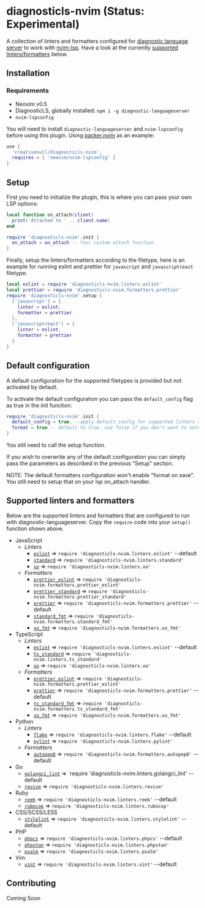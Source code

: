 # diagnosticls-nvim (Status: Experimental)

A collection of linters and formatters configured for [diagnostic language server][dls] to work with [nvim-lsp][lsp].
Have a look at the currently [supported linters/formatters](#supported-linters-and-formatters) below.

## Installation

### Requirements

+ Neovim v0.5
+ DiagnosticLS, globally installed: `npm i -g diagnostic-languageserver`
+ `nvim-lspconfig`

You will need to install `diagnostic-languageserver` and `nvim-lspconfig` before using this plugin. Using
[packer.nvim][packer] as an example:

```lua
use {
  'creativenull/diagnosticls-nvim',
  requires = { 'neovim/nvim-lspconfig' }
}
```

## Setup

First you need to initialize the plugin, this is where you can pass your own LSP options:

```lua
local function on_attach(client)
  print('Attached to ' .. client.name)
end

require 'diagnosticls-nvim'.init {
  on_attach = on_attach -- Your custom attach function
}
```

Finally, setup the linters/formatters according to the filetype, here is an example for running eslint and prettier
for `javascript` and `javascriptreact` filetype:

```lua
local eslint = require 'diagnosticls-nvim.linters.eslint'
local prettier = require 'diagnosticls-nvim.formatters.prettier'
require 'diagnosticls-nvim'.setup {
  ['javascript'] = {
    linter = eslint,
    formatter = prettier
  },
  ['javascriptreact'] = {
    linter = eslint,
    formatter = prettier
  }
}
```

## Default configuration

A default configuration for the supported filetypes is provided but not activated by default.

To activate the default configuration you can pass the `default_config` flag as true in the init function:

```lua
require 'diagnosticls-nvim'.init {
  default_config = true, --apply default config for supported linters and formatters
  format = true -- default to true, use false if you don't want to setup formatters by default
}
```

You still need to call the setup function.

If you wish to overwrite any of the default configuration
you can simply pass the parameters as described in the previous "Setup" section.

NOTE: The default formatters configuration won't enable "format on save".
You still need to setup that on your lsp on_attach handler.


## Supported linters and formatters

Below are the supported linters and formatters that are configured to run with diagnostic-languageserver. Copy the
`require` code into your `setup()` function shown above.

+ JavaScript
    + _Linters_
        + [`eslint`][eslint] => `require 'diagnosticls-nvim.linters.eslint'` --default
        + [`standard`][standard] => `require 'diagnosticls-nvim.linters.standard'`
        + [`xo`][xo] => `require 'diagnosticls-nvim.linters.xo'`
    + _Formatters_
        + [`prettier_eslint`][prettier_eslint] => `require 'diagnosticls-nvim.formatters.prettier_eslint'`
        + [`prettier_standard`][prettier_standard] => `require 'diagnosticls-nvim.formatters.prettier_standard'`
        + [`prettier`][prettier] => `require 'diagnosticls-nvim.formatters.prettier'` --default
        + [`standard_fmt`][standard] => `require 'diagnosticls-nvim.formatters.standard_fmt'`
        + [`xo_fmt`][xo] => `require 'diagnosticls-nvim.formatters.xo_fmt'`
+ TypeScript
    + _Linters_
        + [`eslint`][eslint] => `require 'diagnosticls-nvim.linters.eslint'` --default
        + [`ts_standard`][ts_standard] => `require 'diagnosticls-nvim.linters.ts_standard'`
        + [`xo`][xo] => `require 'diagnosticls-nvim.linters.xo'`
    + _Formatters_
        + [`prettier_eslint`][prettier_eslint] => `require 'diagnosticls-nvim.formatters.prettier_eslint'`
        + [`prettier`][prettier] => `require 'diagnosticls-nvim.formatters.prettier'` --default
        + [`ts_standard_fmt`][ts_standard] => `require 'diagnosticls-nvim.formatters.ts_standard_fmt'`
        + [`xo_fmt`][xo] => `require 'diagnosticls-nvim.formatters.xo_fmt'`
+ Python
    + _Linters_
        + [`flake`][flake] => `require 'diagnosticls-nvim.linters.flake'` --default
        + [`pylint`][pylint] => `require 'diagnosticls-nvim.linters.pylint'`
    + _Formatters_
        + [`autopep8`][autopep8] => `require 'diagnosticls-nvim.formatters.autopep8'` --default
+ Go
    + [`golangci_lint`][golangci_lint] => `require 'diagnosticls-nvim.linters.golangci_lint' --default
    + [`revive`][revive] => `require 'diagnosticls-nvim.linters.revive'`
+ Ruby
    + [`reek`][reek] => `require 'diagnosticls-nvim.linters.reek'` --default
    + [`rubocop`][rubocop] => `require 'diagnosticls-nvim.linters.rubocop'`
+ CSS/SCSS/LESS
    + [`stylelint`][stylelint] => `require 'diagnosticls-nvim.linters.stylelint'` --default
+ PHP
    + [`phpcs`][phpcs] => `require 'diagnosticls-nvim.linters.phpcs'` --default
    + [`phpstan`][phpstan] => `require 'diagnosticls-nvim.linters.phpstan'`
    + [`psalm`][psalm] => `require 'diagnosticls-nvim.linters.psalm'`
+ Vim
    + [`vint`][vint] => `require 'diagnosticls-nvim.linters.vint'` --default

## Contributing

Coming Soon

[dls]: https://github.com/iamcco/diagnostic-languageserver
[lsp]: https://neovim.io/doc/user/lsp.html
[packer]: https://github.com/wbthomason/packer.nvim

[//]: # (Linters/Formatters list)
[eslint]: https://github.com/eslint/eslint
[flake]: https://github.com/PyCQA/flake8
[golangci_lint]: https://github.com/golangci/golangci-lint
[phpcs]: https://github.com/squizlabs/PHP_CodeSniffer
[phpstan]: https://github.com/phpstan/phpstan
[prettier]: https://github.com/prettier/prettier
[prettier_eslint]: https://github.com/prettier/prettier-eslint
[prettier_standard]: https://github.com/sheerun/prettier-standard
[psalm]: https://github.com/vimeo/psalm
[pylint]: https://github.com/PyCQA/pylint
[reek]: https://github.com/troessner/reek
[revive]: https://github.com/mgechev/revive
[rubocop]: https://github.com/rubocop/rubocop
[standard]: https://github.com/standard/standard
[stylelint]: https://github.com/stylelint/stylelint
[ts_standard]: https://github.com/standard/ts-standard
[vint]: https://github.com/Vimjas/vint
[xo]: https://github.com/xojs/xo
[autopep8]: https://github.com/hhatto/autopep8
